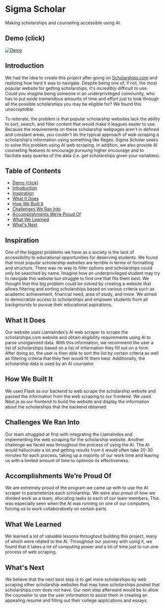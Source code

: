 # Sigma Scholar
Making scholarships and counseling accessible using AI.

## Demo (click)

[![Demo](https://img.youtube.com/vi/rSGBWqR7Kjc/0.jpg)](https://youtu.be/rSGBWqR7Kjc "Sigma Scholar Demo")

## Introduction

We had the idea to create this project after going on [Scholarships.com](https://www.scholarships.com/financial-aid/college-scholarships/scholarship-directory/residence-state/california) and realizing how hard it was to navigate. Despite being one of, if not, the most popular website for getting scholarships, it's *incredibly* difficult to use. Could you imagine being someone in an underprivileged community, who has to put aside tremendous amounts of time and effort just to look through all the possible scholarships you may be eligible for? We found this *unacceptable*.

To reiterate, the problem is that popular scholarship websites lack the ability to sort, search, and filter content that would make it leagues easier to use. Because the  requirements on these scholarship webpages aren't in defined and constant areas, you couldn't do the typical approach of web scraping a scholarship's information using something like Regex. Sigma Scholar seeks to solve this problem using AI web scraping. In addition, we also provide AI counseling features to encourage pursuing higher encourage and to faciliate easy queries of the data (i.e. get scholarships given your variables).

## Table of Contents
* [Demo (click)](#demo-click)
* [Introduction](#introduction)
* [Inspiration](#inspiration)
* [What It Does](#what-it-does)
* [How We Built It](#how-we-built-it)
* [Challenges We Ran Into](#challenges-we-ran-into)
* [Accomplishments We’re Proud Of](#accomplishments-were-proud-of)
* [What We Learned](#what-we-learned)
* [What's Next](#whats-next)


## Inspiration

One of the biggest problems we have as a society is the lack of accessibility to educational opportunities for deserving students. We found that most popular scholarship websites are terrible in terms of formatting and structure. There was no way to filter options and scholarships could only be searched by name. Imagine how an underprivileged student may try to navigate this website but struggle to find one that fits them best. We thought that this big problem could be solved by creating a website that allows filtering and sorting scholarships based on various criteria such as academic achievement, financial need, area of study, and more. We aimed to democratize access to scholarships and empower students from all backgrounds to pursue their educational aspirations.

## What It Does

Our website uses LlamaIndex’s AI web scraper to scrape the scholarships.com website and obtain eligibility requirements using AI to parse unorganized data. With this information, we recommend the user a list of scholarships based on a list of information they fill out on a form. After doing so, the user is then able to sort the list by certain criteria as well as filtering criteria that they feel would fit them best. Additionally, the scholarship data is used by an AI counselor.

## How We Built It

We used Flask as our backend to web scrape the scholarship website and passed the information from the web scraping to our frontend. We used Next.js as our frontend to build the website and display the information about the scholarships that the backend obtained. 

## Challenges We Ran Into

Our team struggled at first with integrating the LlamaIndex and implementing the web scraping for the scholarship website. Another challenge we faced was throughout the process of using the AI. The AI would hallucinate a lot and getting results from it would often take 20-30 minutes for each process, taking up a majority of our work time and leaving us with a limited amount of time to optimize its effectiveness.

## Accomplishments We’re Proud Of

We are extremely proud of the program we came up with to use the AI scraper to parameterize each scholarship. We were also proud of how we divided work as a team, allocating tasks to each of our team members. This was especially seen when the AI was running on one of our computers, forcing us to work collaboratively on certain parts.


## What We Learned

We learned a lot of valuable lessons throughout building this project, many of which were related to the AI. Throughout our journey with using it, we found that it takes a lot of computing power and a lot of time just to run one process of web scraping.

## What's Next

We believe that the next best step is to get more scholarships by web scraping other scholarship websites that may have scholarships posted that scholarships.com does not have. Our next step afterward would be to allow the counselor to use the user information to assist them in creating an appealing resumé and filling out their college applications and essays.






